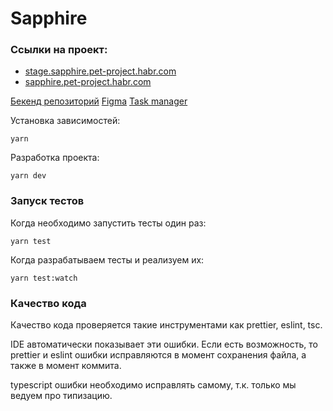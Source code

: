 # Sapphire

### Ссылки на проект:

- [stage.sapphire.pet-project.habr.com](https://stage.sapphire.pet-project.habr.com)
- [sapphire.pet-project.habr.com](https://sapphire.pet-project.habr.com)

[Бекенд репозиторий](https://github.com/habralab/sapphire-team-back)
[Figma](https://www.figma.com/file/0NelvdkD6gTqKrWfRYydI2/)
[Task manager](https://tree.taiga.io/project/olegyurchik-sapphire-habr/timeline)

Установка зависимостей:

```
yarn
```

Разработка проекта:

```
yarn dev
```

### Запуск тестов

Когда необходимо запустить тесты один раз:

```
yarn test
```

Когда разрабатываем тесты и реализуем их:

```
yarn test:watch
```

### Качество кода

Качество кода проверяется такие инструментами как prettier, eslint, tsc.

IDE автоматически показывает эти ошибки. Если есть возможность, то prettier и eslint ошибки исправляются в момент сохранения файла, а также в момент коммита.

typescript ошибки необходимо исправлять самому, т.к. только мы ведуем про типизацию.
